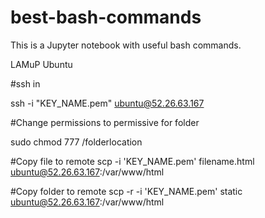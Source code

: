 # best-bash-commands
This is a Jupyter notebook with useful bash commands. 


LAMuP Ubuntu

#ssh in

ssh -i "KEY_NAME.pem" ubuntu@52.26.63.167

#Change permissions to permissive for folder

sudo chmod 777 /folderlocation

#Copy file to remote
scp -i 'KEY_NAME.pem' filename.html ubuntu@52.26.63.167:/var/www/html

#Copy folder to remote
scp -r -i 'KEY_NAME.pem' static ubuntu@52.26.63.167:/var/www/html
